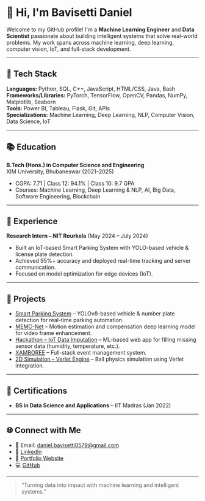 
# 👋 Hi, I'm Bavisetti Daniel

Welcome to my GitHub profile! I'm a **Machine Learning Engineer** and **Data Scientist** passionate about building intelligent systems that solve real-world problems. My work spans across machine learning, deep learning, computer vision, IoT, and full-stack development.

---

## 🔧 Tech Stack

**Languages:** Python, SQL, C++, JavaScript, HTML/CSS, Java, Bash  
**Frameworks/Libraries:** PyTorch, TensorFlow, OpenCV, Pandas, NumPy, Matplotlib, Seaborn  
**Tools:** Power BI, Tableau, Flask, Git, APIs  
**Specializations:** Machine Learning, Deep Learning, NLP, Computer Vision, Data Science, IoT

---

## 📚 Education

**B.Tech (Hons.) in Computer Science and Engineering**  
XIM University, Bhubaneswar (2021–2025)  
- CGPA: 7.71 | Class 12: 94.1% | Class 10: 9.7 GPA  
- Courses: Machine Learning, Deep Learning & NLP, AI, Big Data, Software Engineering, Blockchain

---

## 💼 Experience

**Research Intern – NIT Rourkela** (May 2024 – July 2024)  
- Built an IoT-based Smart Parking System with YOLO-based vehicle & license plate detection.  
- Achieved 95%+ accuracy and deployed real-time tracking and server communication.  
- Focused on model optimization for edge devices (IoT).

---

## 🚀 Projects

- [Smart Parking System](https://github.com/Daniel-Bavisetti/Smart_parking_system) – YOLOv8-based vehicle & number plate detection for real-time parking automation.  
- [MEMC-Net](https://github.com/Daniel-Bavisetti/MEMC) – Motion estimation and compensation deep learning model for video frame enhancement.  
- [Hackathon – IoT Data Imputation](https://github.com/Daniel-Bavisetti/Hackathon) – ML-based web app for filling missing sensor data (humidity, temperature, etc.).  
- [XAMBOREE](https://github.com/Daniel-Bavisetti/Xamboree) – Full-stack event management system.  
- [2D Simulation – Verlet Engine](https://github.com/Daniel-Bavisetti/2D_simulation) – Ball physics simulation using Verlet integration.

---

## 📜 Certifications

- **BS in Data Science and Applications** – IIT Madras (Jan 2022)

---

## 🌐 Connect with Me

- 📧 Email: daniel.bavisetti0579@gmail.com  
- 💼 [LinkedIn](https://www.linkedin.com/in/daniel-bavisetti/)  
- 🧠 [Portfolio Website](https://daniel-bavisetti.github.io/Daniel_Bavisetti/)  
- 💻 [GitHub](https://github.com/Daniel-Bavisetti)

---

> “Turning data into impact with machine learning and intelligent systems.”
